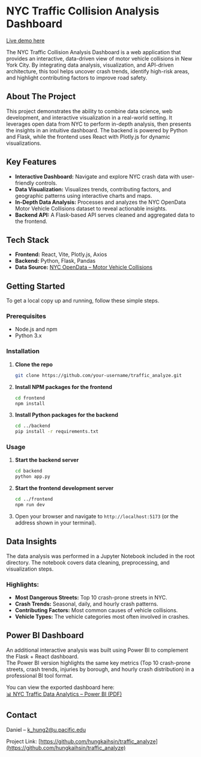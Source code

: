# NYC Traffic Collision Analysis Dashboard

[Live demo here](https://traffic-analyze.onrender.com)

The NYC Traffic Collision Analysis Dashboard is a web application that provides an interactive, data-driven view of motor vehicle collisions in New York City. By integrating data analysis, visualization, and API-driven architecture, this tool helps uncover crash trends, identify high-risk areas, and highlight contributing factors to improve road safety.

## About The Project

This project demonstrates the ability to combine data science, web development, and interactive visualization in a real-world setting. It leverages open data from NYC to perform in-depth analysis, then presents the insights in an intuitive dashboard. The backend is powered by Python and Flask, while the frontend uses React with Plotly.js for dynamic visualizations.

## Key Features

- **Interactive Dashboard:** Navigate and explore NYC crash data with user-friendly controls.  
- **Data Visualization:** Visualizes trends, contributing factors, and geographic patterns using interactive charts and maps.  
- **In-Depth Data Analysis:** Processes and analyzes the NYC OpenData Motor Vehicle Collisions dataset to reveal actionable insights.  
- **Backend API:** A Flask-based API serves cleaned and aggregated data to the frontend.  

## Tech Stack

- **Frontend:** React, Vite, Plotly.js, Axios  
- **Backend:** Python, Flask, Pandas  
- **Data Source:** [NYC OpenData – Motor Vehicle Collisions](https://data.cityofnewyork.us/Public-Safety/Motor-Vehicle-Collisions-Crashes/h9gi-nx95)  

## Getting Started

To get a local copy up and running, follow these simple steps.

### Prerequisites

- Node.js and npm  
- Python 3.x  

### Installation

1. **Clone the repo**
    ```sh
    git clone https://github.com/your-username/traffic_analyze.git
    ```
2. **Install NPM packages for the frontend**
    ```sh
    cd frontend
    npm install
    ```
3. **Install Python packages for the backend**
    ```sh
    cd ../backend
    pip install -r requirements.txt
    ```

### Usage

1. **Start the backend server**
    ```sh
    cd backend
    python app.py
    ```
2. **Start the frontend development server**
    ```sh
    cd ../frontend
    npm run dev
    ```
3. Open your browser and navigate to `http://localhost:5173` (or the address shown in your terminal).


## Data Insights

The data analysis was performed in a Jupyter Notebook included in the root directory. The notebook covers data cleaning, preprocessing, and visualization steps.

### Highlights:
- **Most Dangerous Streets:** Top 10 crash-prone streets in NYC.  
- **Crash Trends:** Seasonal, daily, and hourly crash patterns.  
- **Contributing Factors:** Most common causes of vehicle collisions.  
- **Vehicle Types:** The vehicle categories most often involved in crashes.  

## Power BI Dashboard

An additional interactive analysis was built using Power BI to complement the Flask + React dashboard.  
The Power BI version highlights the same key metrics (Top 10 crash-prone streets, crash trends, injuries by borough, and hourly crash distribution) in a professional BI tool format.  

You can view the exported dashboard here:  
[📊 NYC Traffic Data Analytics – Power BI (PDF)](./NYC%20Traffic%20Data%20Analytics%20-%20Power%20BI.pdf)

## Contact

Daniel – [k_hung2@u.pacific.edu](mailto:k_hung2@u.pacific.edu)  

Project Link: [https://github.com/hungkaihsin/traffic_analyze](https://github.com/hungkaihsin/traffic_analyze)
